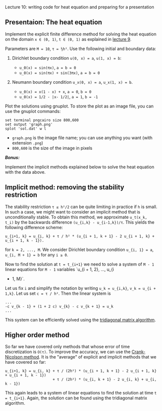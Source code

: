 Lecture 10: writing code for heat equation and preparing for a
presentation

## Presentaion: The heat equation

Implement the explicit finite difference method for solving the heat
equation on the domain `x ∈ (0, 1)`, `t ∈ (0, 1)` as explained in
[lecture 9](https://github.com/rekka/intro-fortran-2016/tree/master/lec09).

Parameters are `M = 10`, `τ = ½h²`. Use the following initial and boundary data:

1. Dirichlet boundary condition `u(0, x) = a`, `u(1, x) = b`:

    - `u_0(x) = sin(πx)`, `a = b = 0`
    - `u_0(x) = sin(πx) + sin(3πx)`, `a = b = 0`

2. Neumann boundary condition `u_x(0, x) = a`, `u_x(1, x) = b`.

    - `u_0(x) = x(1 - x) + x`, `a = 0`,  `b = 0`
    - `u_0(x) = 1/2 - |x- 1/2|`, `a = 1`, `b = -1`

Plot the solutions using gnuplot. To store the plot as an image file, you can
use the gnuplot commands:

```gnuplot
set terminal pngcairo size 800,600
set output 'graph.png'
splot 'sol.dat' w l
```

- `graph.png` is the image file name; you can use anything you want
  (with extension `.png`)
- `800,600` is the size of the image in pixels

___Bonus:___

Implement the implicit methods explained below to solve the heat
equation with the data above.

## Implicit method: removing the stability restriction

The stability restriction `τ ≤ h²/2` can be quite limiting in practice
if `h` is small. In such a case, we might want to consider an implicit
method that is unconditionally stable. To obtain this method, we
approximate `u_t(x_k, t_i)` by the backwards difference `(u_{i,k} -
u_{i-1,k})/τ`. This yields the following difference scheme:

```
u_{i+1, k} = u_{i, k} + τ / h² * (u_{i + 1, k + 1} - 2 u_{i + 1, k} + u_{i + 1, k - 1}).
```

for `k = 2, ..., M`.
We consider Dirichlet boundary condition `u_{i, 1} = a`, `u_{i, M + 1} =
b` for any `i ≥ 0`.

Now to find the solution at `t = t_{i+1}` we need to solve a system of
`M - 1` linear equations for `M - 1` variables `u_{i + 1, 2}, ..., u_{i
+ 1, M}`.

Let us fix `i` and simplify the notation by writing `u_k = u_{i,k}`,
`v_k = u_{i + 1,k}`. Let us set `c = τ / h²`. Then the linear system is

```
...
-c v_{k - 1} + (1 + 2 c) v_{k} - c v_{k + 1} = u_k
...
```

This system can be efficiently solved using the [tridiagonal matrix
algorithm](https://en.wikipedia.org/wiki/Tridiagonal_matrix_algorithm).

## Higher order method

So far we have covered only methods that whose error of time
discretization is `O(τ)`. To improve the accuracy, we can use the
[Crank-Nicolson
method](https://en.wikipedia.org/wiki/Crank%E2%80%93Nicolson_method). It
is the "average" of explicit and implicit methods that we have covered
so far:

```
u_{i+1, k} = u_{i, k} + τ / (2h²) * (u_{i + 1, k + 1} - 2 u_{i + 1, k} + u_{i + 1, k - 1})
                      + τ / (2h²) * (u_{i, k + 1} - 2 u_{i, k} + u_{i,  k - 1})
```

This again leads to a system of linear equations to find the solution at
time `t = t_{i+1}`. Again, the solution can be found using the
tridiagonal matrix algorithm.


